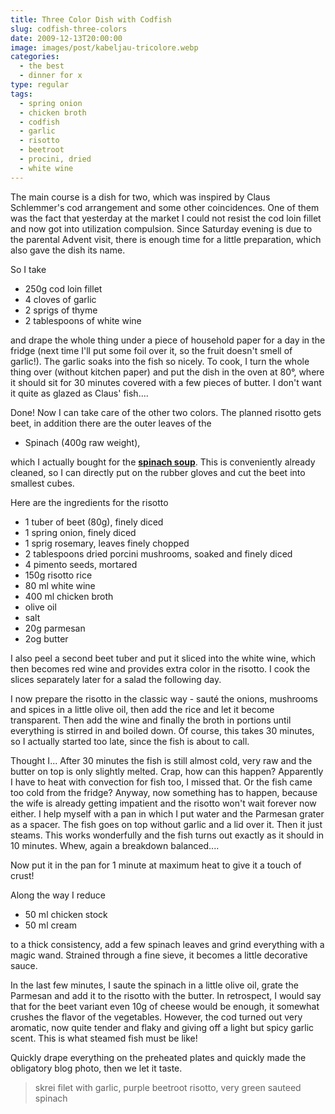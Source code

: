 ```yaml
---
title: Three Color Dish with Codfish
slug: codfish-three-colors
date: 2009-12-13T20:00:00
image: images/post/kabeljau-tricolore.webp
categories: 
  - the best
  - dinner for x
type: regular
tags: 
  - spring onion
  - chicken broth
  - codfish
  - garlic
  - risotto
  - beetroot
  - procini, dried
  - white wine
---
```


The main course is a dish for two, which was inspired by Claus Schlemmer's cod arrangement and some other coincidences. One of them was the fact that yesterday at the market I could not resist the cod loin fillet and now got into utilization compulsion. Since Saturday evening is due to the parental Advent visit, there is enough time for a little preparation, which also gave the dish its name.

So I take

* 250g cod loin fillet 
* 4 cloves of garlic 
* 2 sprigs of thyme 
* 2 tablespoons of white wine

and drape the whole thing under a piece of household paper for a day in the fridge (next time I'll put some foil over it, so the fruit doesn't smell of garlic!). The garlic soaks into the fish so nicely. To cook, I turn the whole thing over (without kitchen paper) and put the dish in the oven at 80°, where it should sit for 30 minutes covered with a few pieces of butter. I don't want it quite as glazed as Claus' fish....

Done! Now I can take care of the other two colors. The planned risotto gets beet, in addition there are the outer leaves of the

* Spinach (400g raw weight),

which I actually bought for the **[spinach soup](../spinach-soup/)**. This is conveniently already cleaned, so I can directly put on the rubber gloves and cut the beet into smallest cubes.

Here are the ingredients for the risotto

* 1 tuber of beet (80g), finely diced
* 1 spring onion, finely diced 
* 1 sprig rosemary, leaves finely chopped 
* 2 tablespoons dried porcini mushrooms, soaked and finely diced 
* 4 pimento seeds, mortared 
* 150g risotto rice 
* 80 ml white wine 
* 400 ml chicken broth 
* olive oil 
* salt 
* 20g parmesan 
* 2og butter

I also peel a second beet tuber and put it sliced into the white wine, which then becomes red wine and provides extra color in the risotto. I cook the slices separately later for a salad the following day.

I now prepare the risotto in the classic way - sauté the onions, mushrooms and spices in a little olive oil, then add the rice and let it become transparent. Then add the wine and finally the broth in portions until everything is stirred in and boiled down. Of course, this takes 30 minutes, so I actually started too late, since the fish is about to call.

Thought I... After 30 minutes the fish is still almost cold, very raw and the butter on top is only slightly melted. Crap, how can this happen? Apparently I have to heat with convection for fish too, I missed that. Or the fish came too cold from the fridge? Anyway, now something has to happen, because the wife is already getting impatient and the risotto won't wait forever now either. I help myself with a pan in which I put water and the Parmesan grater as a spacer. The fish goes on top without garlic and a lid over it. Then it just steams. This works wonderfully and the fish turns out exactly as it should in 10 minutes. Whew, again a breakdown balanced....

Now put it in the pan for 1 minute at maximum heat to give it a touch of crust!

Along the way I reduce

* 50 ml chicken stock 
* 50 ml cream

to a thick consistency, add a few spinach leaves and grind everything with a magic wand. Strained through a fine sieve, it becomes a little decorative sauce.

In the last few minutes, I saute the spinach in a little olive oil, grate the Parmesan and add it to the risotto with the butter. In retrospect, I would say that for the beet variant even 10g of cheese would be enough, it somewhat crushes the flavor of the vegetables. However, the cod turned out very aromatic, now quite tender and flaky and giving off a light but spicy garlic scent. This is what steamed fish must be like!

Quickly drape everything on the preheated plates and quickly made the obligatory blog photo, then we let it taste.

> skrei filet with garlic, purple beetroot risotto, very green sauteed spinach

